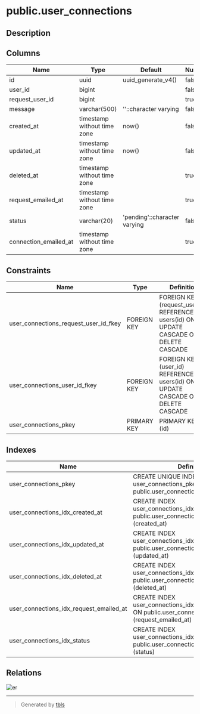 # public.user_connections

## Description

## Columns

| Name                  | Type                        | Default                      | Nullable | Children | Parents                         | Comment |
| --------------------- | --------------------------- | ---------------------------- | -------- | -------- | ------------------------------- | ------- |
| id                    | uuid                        | uuid_generate_v4()           | false    |          |                                 |         |
| user_id               | bigint                      |                              | false    |          | [public.users](public.users.md) |         |
| request_user_id       | bigint                      |                              | true     |          | [public.users](public.users.md) |         |
| message               | varchar(500)                | ''::character varying        | false    |          |                                 |         |
| created_at            | timestamp without time zone | now()                        | false    |          |                                 |         |
| updated_at            | timestamp without time zone | now()                        | false    |          |                                 |         |
| deleted_at            | timestamp without time zone |                              | true     |          |                                 |         |
| request_emailed_at    | timestamp without time zone |                              | true     |          |                                 |         |
| status                | varchar(20)                 | 'pending'::character varying | false    |          |                                 |         |
| connection_emailed_at | timestamp without time zone |                              | true     |          |                                 |         |

## Constraints

| Name                                  | Type        | Definition                                                                             |
| ------------------------------------- | ----------- | -------------------------------------------------------------------------------------- |
| user_connections_request_user_id_fkey | FOREIGN KEY | FOREIGN KEY (request_user_id) REFERENCES users(id) ON UPDATE CASCADE ON DELETE CASCADE |
| user_connections_user_id_fkey         | FOREIGN KEY | FOREIGN KEY (user_id) REFERENCES users(id) ON UPDATE CASCADE ON DELETE CASCADE         |
| user_connections_pkey                 | PRIMARY KEY | PRIMARY KEY (id)                                                                       |

## Indexes

| Name                                    | Definition                                                                                                       |
| --------------------------------------- | ---------------------------------------------------------------------------------------------------------------- |
| user_connections_pkey                   | CREATE UNIQUE INDEX user_connections_pkey ON public.user_connections USING btree (id)                            |
| user_connections_idx_created_at         | CREATE INDEX user_connections_idx_created_at ON public.user_connections USING btree (created_at)                 |
| user_connections_idx_updated_at         | CREATE INDEX user_connections_idx_updated_at ON public.user_connections USING btree (updated_at)                 |
| user_connections_idx_deleted_at         | CREATE INDEX user_connections_idx_deleted_at ON public.user_connections USING btree (deleted_at)                 |
| user_connections_idx_request_emailed_at | CREATE INDEX user_connections_idx_request_emailed_at ON public.user_connections USING btree (request_emailed_at) |
| user_connections_idx_status             | CREATE INDEX user_connections_idx_status ON public.user_connections USING btree (status)                         |

## Relations

![er](public.user_connections.svg)

---

> Generated by [tbls](https://github.com/k1LoW/tbls)

